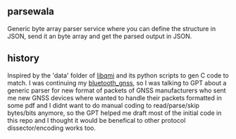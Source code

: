 parsewala
---------

Generic byte array parser service where you can define the structure in JSON, send it an byte array and get the parsed output in JSON.

history
-------

Inspired by the 'data' folder of [libqmi](https://github.com/linux-mobile-broadband/libqmi) and its python scripts to gen C code to match. I was continuing my [bluetooth_gnss](https://github.com/ykasidit/bluetooth_gnss), so I was talking to GPT about a generic parser for new format of packets of GNSS manufacturers who sent me new GNSS devices where wanted to handle their packets formatted in some pdf and I didnt want to do manual coding to read/parse/skip bytes/bits anymore, so the GPT helped me draft most of the initial code in this repo and I thought it would be benefical to other protocol dissector/encoding works too.

